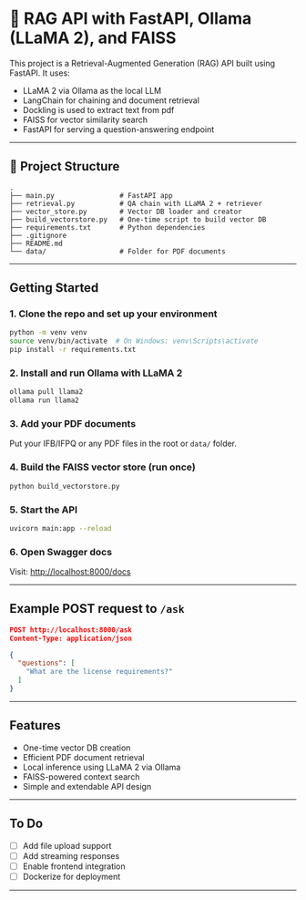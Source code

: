 
# 🧠 RAG API with FastAPI, Ollama (LLaMA 2), and FAISS

This project is a Retrieval-Augmented Generation (RAG) API built using FastAPI. It uses:
-  LLaMA 2 via Ollama as the local LLM
-  LangChain for chaining and document retrieval
-  Dockling is used to extract text from pdf 
-  FAISS for vector similarity search
-  FastAPI for serving a question-answering endpoint

---

## 📁 Project Structure

```
.
├── main.py                # FastAPI app
├── retrieval.py           # QA chain with LLaMA 2 + retriever
├── vector_store.py        # Vector DB loader and creator
├── build_vectorstore.py   # One-time script to build vector DB
├── requirements.txt       # Python dependencies
├── .gitignore
├── README.md
└── data/                  # Folder for PDF documents
```

---

##  Getting Started

### 1. Clone the repo and set up your environment

```bash
python -m venv venv
source venv/bin/activate  # On Windows: venv\Scripts\activate
pip install -r requirements.txt
```

### 2. Install and run Ollama with LLaMA 2

```bash
ollama pull llama2
ollama run llama2
```

### 3. Add your PDF documents

Put your IFB/IFPQ or any PDF files in the root or `data/` folder.

### 4. Build the FAISS vector store (run once)

```bash
python build_vectorstore.py
```

### 5. Start the API

```bash
uvicorn main:app --reload
```

### 6. Open Swagger docs

Visit: [http://localhost:8000/docs](http://localhost:8000/docs)

---

##  Example POST request to `/ask`

```json
POST http://localhost:8000/ask
Content-Type: application/json

{
  "questions": [
    "What are the license requirements?"
  ]
}
```

---

##  Features

- One-time vector DB creation
- Efficient PDF document retrieval
- Local inference using LLaMA 2 via Ollama
- FAISS-powered context search
- Simple and extendable API design

---

## To Do

- [ ] Add file upload support
- [ ] Add streaming responses
- [ ] Enable frontend integration
- [ ] Dockerize for deployment

---

